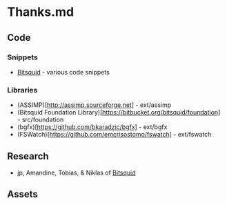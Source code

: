 # Thanks.md

## Code

### Snippets

- [Bitsquid](bitsquid.blogspot.com) - various code snippets

### Libraries

- (ASSIMP)[http://assimp.sourceforge.net] - ext/assimp
- (Bitsquid Foundation Library)[https://bitbucket.org/bitsquid/foundation] - src/foundation
- (bgfx)[https://github.com/bkaradzic/bgfx] - ext/bgfx
- (FSWatch)[https://github.com/emcrisostomo/fswatch] - ext/fswatch

## Research

- jp, Amandine, Tobias, & Niklas of [Bitsquid](bitsquid.blogspot.com)

## Assets 

